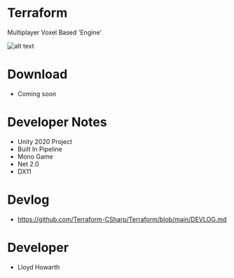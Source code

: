 # Terraform
Multiplayer Voxel Based 'Engine'

![alt text](https://github.com/Terraform-CSharp/Terraform/blob/images/Terraform.gif?raw=true)

# Download
- Coming soon

# Developer Notes
- Unity 2020 Project
- Built In Pipeline
- Mono Game
- Net 2.0
- DX11

# Devlog
- https://github.com/Terraform-CSharp/Terraform/blob/main/DEVLOG.md

# Developer
- Lloyd Howarth
